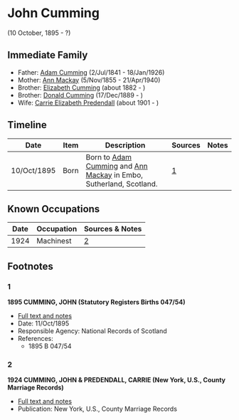 ﻿---
layout: person
subject_key: i7323242
permalink: /people/i7323242
---

# John Cumming
(10 October, 1895 - ?)

## Immediate Family

* Father: [Adam Cumming](./@55409960@-adam-cumming-b1841-7-2-d1926-1-18.md) (2/Jul/1841 - 18/Jan/1926)
* Mother: [Ann Mackay](./@74868546@-ann-mackay-b1855-11-5-d1940-4-21.md) (5/Nov/1855 - 21/Apr/1940)
* Brother: [Elizabeth Cumming](./@35928164@-elizabeth-cumming-b1882-d.md) (about 1882 - )
* Brother: [Donald Cumming](./@89853996@-donald-cumming-b1889-12-17-d.md) (17/Dec/1889 - )
* Wife: [Carrie Elizabeth Predendall](./@2361090@-carrie-elizabeth-predendall-b1901-d.md) (about 1901 - )

## Timeline

Date | Item | Description | Sources | Notes
---|---|---|---|---
10/Oct/1895 | Born | Born to [Adam Cumming](./@55409960@-adam-cumming-b1841-7-2-d1926-1-18.md) and [Ann Mackay](./@74868546@-ann-mackay-b1855-11-5-d1940-4-21.md) in Embo, Sutherland, Scotland. | [1](#1) | 

## Known Occupations

Date | Occupation | Sources & Notes
---|---|---
1924 | Machinest | [2](#2)

## Footnotes

### 1

**1895 CUMMING, JOHN (Statutory Registers Births 047/54)**

* [Full text and notes](../sources/@77427643@-1895-cumming,-john-statutory-registers-births-047-54-.md)
* Date: 11/Oct/1895
* Responsible Agency: National Records of Scotland
* References: 
  * 1895 B 047/54

### 2

**1924 CUMMING, JOHN & PREDENDALL, CARRIE (New York, U.S., County Marriage Records)**

* [Full text and notes](../sources/@6485546@-1924-cumming,-john-&-predendall,-carrie-new-york,-u.s.,-county-marriage-records-.md)
* Publication: New York, U.S., County Marriage Records

